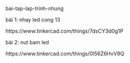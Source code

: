 bai-tap-lap-trinh-nhung
<p> bài 1: nhay led cong 13
<p> https://www.tinkercad.com/things/7dsCY3d0g1P

bài 2: nut bam led
<p> https://www.tinkercad.com/things/0I56Z6HvV9Q
